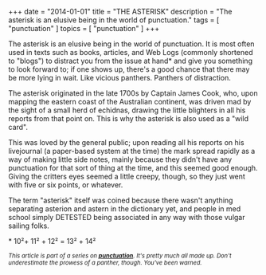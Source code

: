 +++
date        = "2014-01-01"
title       = "THE ASTERISK"
description = "The asterisk is an elusive being in the world of punctuation."
tags        = [ "punctuation" ]
topics      = [ "punctuation" ]
+++

The asterisk is an elusive being in the world of punctuation.
It is most often used in texts such as books, articles, and Web Logs (commonly shortened to "blogs") to distract you from the issue at hand\* and give you something to look forward to;
if one shows up, there's a good chance that there may be more lying in wait. Like vicious panthers.
Panthers of distraction.

The asterisk originated in the late 1700s by Captain James Cook, who,
upon mapping the eastern coast of the Australian continent,
was driven mad by the sight of a small herd of echidnas,
drawing the little blighters in all his reports from that point on.
This is why the asterisk is also used as a "wild card".

This was loved by the general public; upon reading all his reports on his livejournal
(a paper-based system at the time)
the mark spread rapidly as a way of making little side notes,
mainly because they didn't have any punctuation for that sort of thing at the time,
and this seemed good enough.
Giving the critters eyes seemed a little creepy, though, so they just went with five or six points, or whatever.

The term "asterisk" itself was coined because there wasn't anything separating asterion and astern in the dictionary yet,
and people in med school simply DETESTED being associated in any way with those vulgar sailing folks.

\* 10²+ 11² + 12² = 13² + 14²

<sub><em>This article is part of a series on [**punctuation**](/tags/punctuation). It's pretty much all made up.
Don't underestimate the prowess of a panther, though.
You've been warned.</em></sub>
